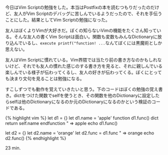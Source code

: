 今日はVim Scriptの勉強をした。本当はPostfixの本を読むつもりだったのだけど、友人がVim Scriptのデバッグに苦しんでいるようだったので、それを手伝うことにした。結果としてVim Scriptの勉強になった。

友人はぼくよりVimが大好きだ。ぼくの知らないVimの機能をたくさん知っている。そんな友人の書くVim Scriptは面白い。関数も変数もみんなDictionaryに放り込んでいるし、`execute printf("function! ...`なんてぼくには黒魔術としか思えない。

友人はVim Scriptに慣れている。Vim界隈では当たり前の書き方なのかもしれないけど、それでも友人の慣れた感じのする書き方を見ると、それに親しんでいる楽しんでいる様子が伝わってくるし、友人の好きが伝わってくる。ぼくにとっても決まり文句を見ることは勉強になる。

すこしずつでも動作を覚えていきたいと思う。下のコードはぼくの勉強の覚え書き。dictをつけた関数でselfを使うとき、その関数を他のDictionaryに設定したらselfは他のDictionaryになるのか元のDictionaryになるのかという検証のコードである。

{% highlight vim %}
let d1 = {}
let d1.name = 'apple'
function d1.func() dict
  return self.name
endfunction
" => apple
echo d1.func()

let d2 = {}
let d2.name = 'orange'
let d2.func = d1.func
" => orange
echo d2.func()
{% endhighlight %}

23 min.
